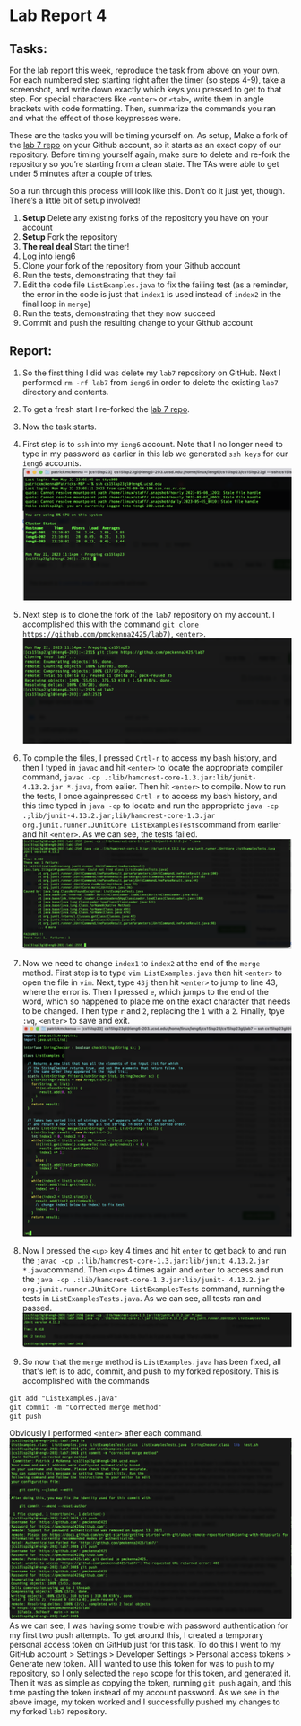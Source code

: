 # Lab Report 4

## Tasks: 
For the lab report this week, reproduce the task from above on your own. For each numbered step starting right after the timer 
(so steps 4-9), take a screenshot, and write down exactly which keys you pressed to get to that step. For special characters 
like `<enter>` or `<tab>`, write them in angle brackets with code formatting. Then, summarize the commands you ran and what the 
effect of those keypresses were.

These are the tasks you will be timing yourself on. As setup, Make a fork of the [lab 7 repo](https://github.com/ucsd-cse15l-s23/lab7) on your Github account, so it starts 
as an exact copy of our repository. Before timing yourself again, make sure to delete and re-fork the repository so you’re starting 
from a clean state. The TAs were able to get under 5 minutes after a couple of tries.

So a run through this process will look like this. Don’t do it just yet, though. There’s a little bit of setup involved!

1. **Setup** Delete any existing forks of the repository you have on your account
2. **Setup** Fork the repository
3. **The real deal** Start the timer!
4. Log into ieng6
5. Clone your fork of the repository from your Github account
6. Run the tests, demonstrating that they fail
7. Edit the code file `ListExamples.java` to fix the failing test (as a reminder, the error in the code is just that `index1` is 
used instead of `index2` in the final loop in `merge`)
8. Run the tests, demonstrating that they now succeed
9. Commit and push the resulting change to your Github account

## Report: 

1. So the first thing I did was delete my `lab7` repository on GitHub. Next I performed `rm -rf lab7` from `ieng6` in order to delete the 
existing `lab7` directory and contents. 
3. To get a fresh start I re-forked the [lab 7 repo](https://github.com/ucsd-cse15l-s23/lab7).
4. Now the task starts. 
5. First step is to `ssh` into my `ieng6` account. Note that I no longer need to type in my password as earlier in this lab we generated
`ssh keys` for our `ieng6` accounts. 
![lab7 ssh](lab7-ssh.png)

5. Next step is to clone the fork of the `lab7` repository on my account. I accomplished this with the command 
`git clone https://github.com/pmckenna2425/lab7)`, `<enter>`.  
![cloning lab7 repository](lab7-clone.png)

6. To compile the files, I pressed `Crtl-r` to access my bash history, and then I typed in `javac` and hit `<enter>` to locate the 
appropriate compiler command, `javac -cp .:lib/hamcrest-core-1.3.jar:lib/junit-4.13.2.jar *.java`, from ealier. Then hit `<enter>` to 
compile. Now to run the tests, I once againpressed `Crtl-r` to access my bash history, and this time typed in `java -cp` to locate and run 
the appropriate `java -cp .;lib/junit-4.13.2.jar;lib/hamcrest-core-1.3.jar org.junit.runner.JUnitCore ListExamplesTests`command 
from earlier and hit `<enter>`. As we can see, the tests failed. 
![lab7 failed tests](lab7-test-fail.png)

7. Now we need to change `index1` to `index2` at the end of the `merge` method. First step is to type `vim ListExamples.java` then hit `<enter>` to open the file in `vim`. Next, type `43j` then hit `<enter>` to jump to line 43, where the error is. Then I pressed `e`, which jumps to the end of the word, which so happened to place me on the exact character that needs to be changed. Then type `r` and `2`, replacing the `1` with a `2`. Finally, tpye `:wq`, `<enter>` to save and exit. 
![lab7-vim-fix](lab7-vim-fix.png)

8. Now I pressed the `<up>` key 4 times and hit `enter` to get back to and run the `javac -cp .:lib/hamcrest-core-1.3.jar:lib/junit
4.13.2.jar *.java`command. Then `<up>` 4 times again and `enter` to access and run the `java -cp .:lib/hamcrest-core-1.3.jar:lib/junit-
4.13.2.jar org.junit.runner.JUnitCore ListExamplesTests`
command, running the tests in `ListExamplesTests.java`. As we can see, all tests ran and passed. 
![lab7-tests-success](lab7-tests-success.png)

9. So now that the `merge` method is `ListExamples.java` has been fixed, all that's left is to add, commit, and push to my forked 
repository. This is accomplished with the commands 
```
git add "ListExamples.java" 
git commit -m "Corrected merge method" 
git push
```
Obviously I performed `<enter>` after each command. 
![lab7-commit-push](lab7-commit-push.png)
As we can see, I was having some trouble with password authentication for my first two push attempts. To get around this, I created a temporary personal access token on GitHub just for this task. To do this I went to my GitHub account > Settings > Developer Settings > Personal access tokens > Generate new token. All I wanted to use this token for was to `push` to my repository, so I only selected the `repo` scope for this token, and generated it. Then it was as simple as copying the token, running `git push` again, and this time pasting the token instead of my account password. As we see in the above image, my token worked and I successfully pushed my changes to my forked `lab7` repository. 








